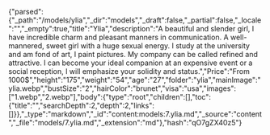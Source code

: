 {"parsed":{"_path":"/models/ylia","_dir":"models","_draft":false,"_partial":false,"_locale":"","_empty":true,"title":"Ylia","description":"A beautiful and slender girl, I have incredible charm and pleasant manners in communication. A well-mannered, sweet girl with a huge sexual energy. I study at the university and am fond of art, I paint pictures. My company can be called refined and attractive. I can become your ideal companion at an expensive event or a social reception, I will emphasize your solidity and status.","Price":"From 1000$","height":"175","weight":"54","age":"27","folder":"ylia","mainImage":"ylia.webp","bustSize":"2","hairColor":"brunet","visa":"usa","images":["1.webp","2.webp"],"body":{"type":"root","children":[],"toc":{"title":"","searchDepth":2,"depth":2,"links":[]}},"_type":"markdown","_id":"content:models:7.ylia.md","_source":"content","_file":"models/7.ylia.md","_extension":"md"},"hash":"qO7gZX40z5"}